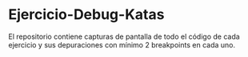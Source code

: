 # Ejercicio-Debug-Katas
El repositorio contiene capturas de pantalla de todo el código de cada ejercicio y sus depuraciones con mínimo 2 breakpoints en cada uno.
